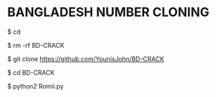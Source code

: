 # BANGLADESH NUMBER CLONING

$ cd

$ rm -rf BD-CRACK

$ git clone https://github.com/YounisJohn/BD-CRACK

$ cd BD-CRACK

$ python2 Romii.py
